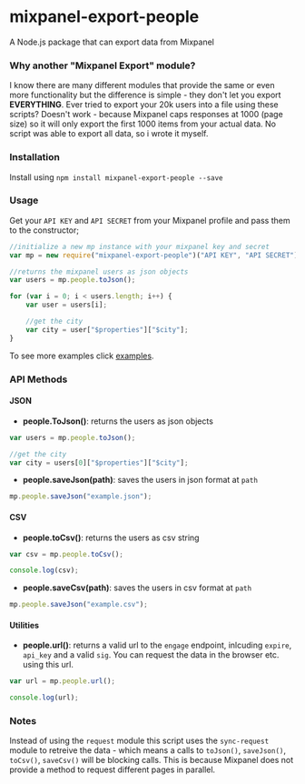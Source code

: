 # mixpanel-export-people
A Node.js package that can export data from Mixpanel

### Why another "Mixpanel Export" module?
I know there are many different modules that provide the same or even more functionality but the difference is simple - they don't let you export **EVERYTHING**. Ever tried to export your 20k users into a file using these scripts? Doesn't work - because Mixpanel caps responses at 1000  (page size) so it will only export the first 1000 items from your actual data. No script was able to export all data, so i wrote it myself.

### Installation

Install using `npm install mixpanel-export-people --save`

### Usage

Get your `API KEY` and `API SECRET` from your Mixpanel profile and pass them to the constructor;

```js
//initialize a new mp instance with your mixpanel key and secret
var mp = new require("mixpanel-export-people")("API KEY", "API SECRET");

//returns the mixpanel users as json objects
var users = mp.people.toJson();

for (var i = 0; i < users.length; i++) {
	var user = users[i];

	//get the city
	var city = user["$properties"]["$city"];
}
```

To see more examples click [examples](/examples).

### API Methods

#### JSON

- **people.ToJson()**: returns the users as json objects

```js
var users = mp.people.toJson();

//get the city
var city = users[0]["$properties"]["$city"];
```

- **people.saveJson(path)**: saves the users in json format at `path`

```js
mp.people.saveJson("example.json");
```

#### CSV

- **people.toCsv()**: returns the users as csv string

```js
var csv = mp.people.toCsv();

console.log(csv);
```

- **people.saveCsv(path)**: saves the users in csv format at `path`

```js
mp.people.saveJson("example.csv");
```

#### Utilities

- **people.url()**: returns a valid url to the `engage` endpoint, inlcuding `expire`, `api_key` and a valid `sig`. You can request the data in the browser etc. using this url.

```js
var url = mp.people.url();

console.log(url);
```

### Notes
Instead of using the `request` module this script uses the `sync-request` module to retreive the data - which means a calls to `toJson()`, `saveJson()`, `toCsv()`, `saveCsv()` will be blocking calls. This is because Mixpanel does not provide a method to request different pages in parallel. 
